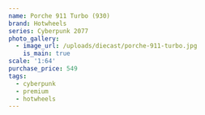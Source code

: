 ```yaml
---
name: Porche 911 Turbo (930)
brand: Hotwheels
series: Cyberpunk 2077
photo_gallery:
  - image_url: /uploads/diecast/porche-911-turbo.jpg
    is_main: true
scale: '1:64'
purchase_price: 549
tags:
  - cyberpunk
  - premium
  - hotwheels
---
```


